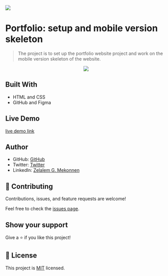 ![](https://img.shields.io/badge/Microverse-blueviolet)

# Portfolio: setup and mobile version skeleton

> The project is to set up the portfolio website project and work on the mobile version skeleton of the website.

<p align="center">
  <img src="https://github.com/zmekonnen251/portofolio-website/blob/master/mobile-version-homepage.png">
</p>

## Built With

- HTML and CSS
- GitHub and Figma

## Live Demo

[live demo link](https://zmekonnen251.github.io/portofolio-website/)


## Author

- GitHub: [GitHub](https://github.com/zmekonnen251)
- Twitter: [Twitter](https://twitter.com/mek_zela)
- LinkedIn: [Zelalem G. Mekonnen](https://www.linkedin.com/in/zelalem-getachew/)

## 🤝 Contributing

Contributions, issues, and feature requests are welcome!

Feel free to check the [issues page](../../issues/).

## Show your support

Give a ⭐️ if you like this project!


## 📝 License

This project is [MIT](./MIT.md) licensed.
